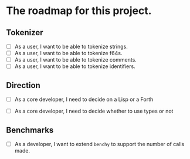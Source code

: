 # The roadmap for this project.
## Tokenizer
- [ ] As a user, I want to be able to tokenize strings.
- [ ] As a user, I want to be able to tokenize f64s. 
- [ ] As a user, I want to be able to tokenize comments.
- [ ] As a user, I want to be able to tokenize identifiers.
## Direction
- [ ] As a core developer, I need to decide on a Lisp or a Forth
- [ ] As a core developer, I need to decide whether to use types or not



## Benchmarks
- [ ] As a developer, I want to extend `benchy` to support the number of calls made.